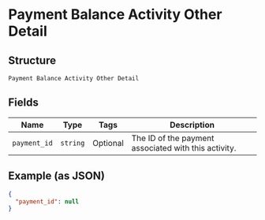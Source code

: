 
# Payment Balance Activity Other Detail

## Structure

`Payment Balance Activity Other Detail`

## Fields

| Name | Type | Tags | Description |
|  --- | --- | --- | --- |
| `payment_id` | `string` | Optional | The ID of the payment associated with this activity. |

## Example (as JSON)

```json
{
  "payment_id": null
}
```

